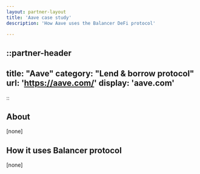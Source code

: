 ```yaml
---
layout: partner-layout
title: 'Aave case study'
description: 'How Aave uses the Balancer DeFi protocol'

---
```


::partner-header
---
title: "Aave"
category: "Lend & borrow protocol"
url: 'https://aave.com/'
display: 'aave.com'
---
::

## About

[none]

## How it uses Balancer protocol

[none]